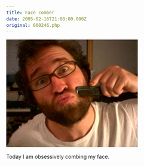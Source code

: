 ```yaml
---
title: Face comber
date: 2005-02-16T21:08:00.000Z
original: 000246.php
---
```


<p class="polaroid" style="--deg: -2deg"><img src="./face-comber.jpg" /></p>

Today I am obsessively combing my face.
